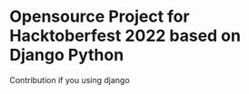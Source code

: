 # Opensource Project for Hacktoberfest 2022 based on Django Python

Contribution if you using django
